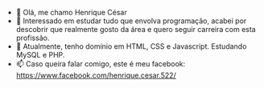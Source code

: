 - 👋 Olá, me chamo Henrique César
- 👀 Interessado em estudar tudo que envolva programação, acabei por descobrir que realmente gosto da área e quero seguir carreira com esta profissão.
- 🌱 Atualmente, tenho domínio em HTML, CSS e Javascript. Estudando MySQL e PHP.
- 📫 Caso queira falar comigo, este é meu facebook: https://www.facebook.com/henrique.cesar.522/

<!---
HenriqueCSN/HenriqueCSN is a ✨ special ✨ repository because its `README.md` (this file) appears on your GitHub profile.
You can click the Preview link to take a look at your changes.
--->
